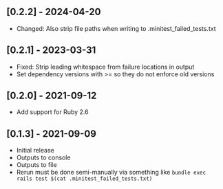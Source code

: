 ## [0.2.2] - 2024-04-20
- Changed: Also strip file paths when writing to .minitest_failed_tests.txt

## [0.2.1] - 2023-03-31
- Fixed: Strip leading whitespace from failure locations in output
- Set dependency versions with >= so they do not enforce old versions

## [0.2.0] - 2021-09-12
- Add support for Ruby 2.6

## [0.1.3] - 2021-09-09
- Initial release
- Outputs to console
- Outputs to file
- Rerun must be done semi-manually via something like `bundle exec rails test $(cat .minitest_failed_tests.txt)`


